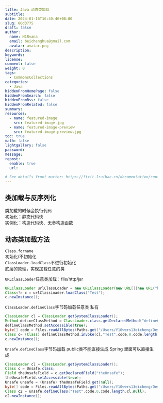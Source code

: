 ```yaml
---  
title: Java 动态类加载  
subtitle:  
date: 2024-01-16T16:40:46+08:00  
slug: 60d3775  
draft: false  
author:    
  name: N1Rvana    
  email: beichenghua@gmail.com    
  avatar: avatar.png    
description:  
keywords:  
license:  
comment: false  
weight: 0  
tags:    
  - CommonsCollections  
categories:    
  - Java  
hiddenFromHomePage: false  
hiddenFromSearch: false  
hiddenFromRss: false  
hiddenFromRelated: false  
summary:  
resources:  
  - name: featured-image  
    src: featured-image.jpg  
  - name: featured-image-preview  
    src: featured-image-preview.jpg  
toc: true  
math: false  
lightgallery: false  
password:  
message:  
repost:  
  enable: true  
  url:  
  
# See details front matter: https://fixit.lruihao.cn/documentation/content-management/introduction/#front-matter  
---  
```

  
<!--more-->  
## 类加载与反序列化  
类加载的时候会执行代码  
初始化：静态代码快  
实例化：构造代码快、无参构造函数  
## 动态类加载方法  
`Class.forname`  
初始化/不初始化  
`ClassLoader.loadClass`不进行初始化  
底层的原理，实现加载任意的类  
  
`URLClassLoader`任意类加载：file/http/jar  
```java  
URLClassLoader urlClassLoader = new URLClassLoader(new URL[]{new URL("http://localhost:9080/")});    
Class<?> c = urlClassLoader.loadClass("Test");    
c.newInstance();  
```  
`ClassLoader.defineClass`字节码加载任意类  私有  
```java  
ClassLoader cl = ClassLoader.getSystemClassLoader();    
Method defineClassMethod = ClassLoader.class.getDeclaredMethod("defineClass", String.class, byte[].class, int.class, int.class);    
defineClassMethod.setAccessible(true);    
byte[] code = Files.readAllBytes(Paths.get("/Users/f10wers13eicheng/Desktop/JavaSecuritytalk/JavaThings/VulnDemo/src/main/java/org/example/LoaderDemo/Test.class"));    
Class c= (Class) defineClassMethod.invoke(cl,"Test",code,0,code.length);    
c.newInstance();  
```  
`Unsafe.defineClass`字节码加载 public类不能直接生成 Spring 里面可以直接生成  
```java  
ClassLoader cl = ClassLoader.getSystemClassLoader();    
Class c = Unsafe.class;    
Field theUnsafeField = c.getDeclaredField("theUnsafe");    
theUnsafeField.setAccessible(true);    
Unsafe unsafe = (Unsafe) theUnsafeField.get(null);    
byte[] code = Files.readAllBytes(Paths.get("/Users/f10wers13eicheng/Desktop/JavaSecuritytalk/JavaThings/VulnDemo/src/main/java/org/example/LoaderDemo/Test.class"));    
Class c2 = unsafe.defineClass("Test",code,0,code.length,cl,null);    
c2.newInstance();  
```  